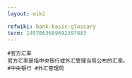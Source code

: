 ```yaml
---
layout: wiki

refwiki: bank-basic-glossary
term: 1457063689692397883
---
```


```
#官方汇率 
官方汇率是指中央银行或外汇管理当局公布的汇率。
#中央银行 #外汇管理局

```